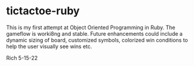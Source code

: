 # tictactoe-ruby

This is my first attempt at Object Oriented Programming in Ruby. The gameflow is worki8ng and stable. Future enhancements could include a dynamic sizing of board, customized symbols, colorized win conditions to help the user visually see wins etc.

Rich 5-15-22